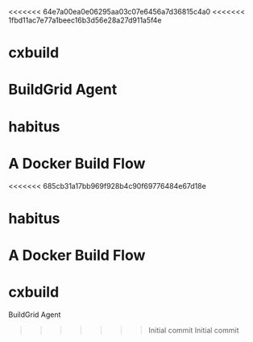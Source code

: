<<<<<<< 64e7a00ea0e06295aa03c07e6456a7d36815c4a0
<<<<<<< 1fbd11ac7e77a1beec16b3d56e28a27d911a5f4e
# cxbuild
BuildGrid Agent
=======
# habitus
A Docker Build Flow
=======
<<<<<<< 685cb31a17bb969f928b4c90f69776484e67d18e
# habitus
A Docker Build Flow
=======
# cxbuild
BuildGrid Agent
>>>>>>> Initial commit
>>>>>>> Initial commit
